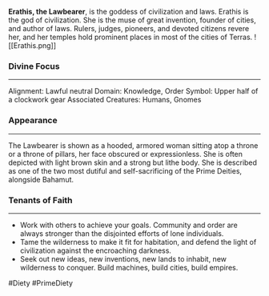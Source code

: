 **Erathis, the Lawbearer**, is the goddess of civilization and laws. Erathis is the god of civilization. She is the muse of great invention, founder of cities, and author of laws. Rulers, judges, pioneers, and devoted citizens revere her, and her temples hold prominent places in most of the cities of Terras. 
![[Erathis.png]]
### Divine Focus
---
Alignment: Lawful neutral
Domain: Knowledge, Order
Symbol: Upper half of a clockwork gear
Associated Creatures: Humans, Gnomes
### Appearance
------
The Lawbearer is shown as a hooded, armored woman sitting atop a throne or a throne of pillars, her face obscured or expressionless. She is often depicted with light brown skin and a strong but lithe body. She is described as one of the two most dutiful and self-sacrificing of the Prime Deities, alongside Bahamut.
### Tenants of Faith
---
- Work with others to achieve your goals. Community and order are always stronger than the disjointed efforts of lone individuals.
- Tame the wilderness to make it fit for habitation, and defend the light of civilization against the encroaching darkness.
- Seek out new ideas, new inventions, new lands to inhabit, new wilderness to conquer. Build machines, build cities, build empires.

#Diety #PrimeDiety